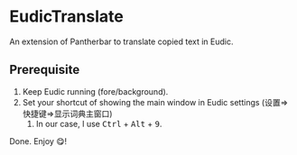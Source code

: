 # EudicTranslate
An extension of Pantherbar to translate copied text in Eudic.

## Prerequisite
1. Keep Eudic running (fore/background).
2. Set your shortcut of showing the main window in Eudic settings (设置=>快捷键=>显示词典主窗口)
    1. In our case, I use <kbd>Ctrl</kbd> + <kbd>Alt</kbd> + <kbd>9</kbd>.

Done. Enjoy 😋!